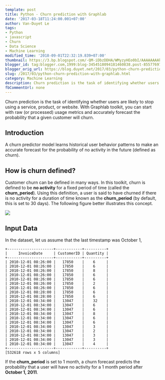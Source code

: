 ```yaml
---
template: post
title: Python - Churn prediction with Graphlab
date: '2017-03-18T11:24:00.001+07:00'
author: Van-Duyet Le
tags:
- Python
- javascript
- Churn
- Data Science
- Machine Learning
modified_time: '2018-09-01T22:32:19.839+07:00'
thumbnail: https://3.bp.blogspot.com/-QM-iDbzDDHA/WMyzyHEo0bI/AAAAAAAAkLg/xshMvTyQvmYvUQMzROiW4NOmuewyGoXfACK4B/s1600/churn-illustration.png
blogger_id: tag:blogger.com,1999:blog-3454518094181460838.post-8557769755258742344
blogger_orig_url: https://blog.duyet.net/2017/03/python-churn-prediction-with-graphlab.html
slug: /2017/03/python-churn-prediction-with-graphlab.html
category: Machine Learning
description: Churn prediction is the task of identifying whether users are likely to stop using a service, product, or website. With Graphlab toolkit, you can start with raw (or processed) usage metrics and accurately forecast the probability that a given customer will churn. 
fbCommentUrl: none 
---
```



Churn prediction is the task of identifying whether users are likely to stop using a service, product, or website. With Graphlab toolkit, you can start with raw (or processed) usage metrics and accurately forecast the probability that a given customer will churn.  
  

## Introduction

A churn predictor model learns historical user behavior patterns to make an accurate forecast for the probability of no activity in the future (defined as churn).  

## How is churn defined?

Customer churn can be defined in many ways. In this toolkit, churn is defined to be **no activity** for a fixed period of time (called the **churn\_period**). Using this definition, a user is said to have churned if there is no activity for a duration of time known as the **churn\_period** (by default, this is set to 30 days). The following figure better illustrates this concept.  
  

[![](https://3.bp.blogspot.com/-QM-iDbzDDHA/WMyzyHEo0bI/AAAAAAAAkLg/xshMvTyQvmYvUQMzROiW4NOmuewyGoXfACK4B/s1600/churn-illustration.png)](https://3.bp.blogspot.com/-QM-iDbzDDHA/WMyzyHEo0bI/AAAAAAAAkLg/xshMvTyQvmYvUQMzROiW4NOmuewyGoXfACK4B/s1600/churn-illustration.png)

## Input Data

In the dataset, let us assume that the last timestamp was October 1,  

```
+---------------------+------------+----------+
|     InvoiceDate     | CustomerID | Quantity |
+---------------------+------------+----------+
| 2010-12-01 08:26:00 |   17850    |    6     |
| 2010-12-01 08:26:00 |   17850    |    6     |
| 2010-12-01 08:26:00 |   17850    |    8     |
| 2010-12-01 08:26:00 |   17850    |    6     |
| 2010-12-01 08:26:00 |   17850    |    6     |
| 2010-12-01 08:26:00 |   17850    |    2     |
| 2010-12-01 08:26:00 |   17850    |    6     |
| 2010-12-01 08:28:00 |   17850    |    6     |
| 2010-12-01 08:28:00 |   17850    |    6     |
| 2010-12-01 08:34:00 |   13047    |    32    |
| 2010-12-01 08:34:00 |   13047    |    6     |
| 2010-12-01 08:34:00 |   13047    |    6     |
| 2010-12-01 08:34:00 |   13047    |    8     |
| 2010-12-01 08:34:00 |   13047    |    6     |
| 2010-12-01 08:34:00 |   13047    |    6     |
| 2010-12-01 08:34:00 |   13047    |    3     |
| 2010-12-01 08:34:00 |   13047    |    2     |
| 2010-12-01 08:34:00 |   13047    |    3     |
| 2010-12-01 08:34:00 |   13047    |    3     |
| 2010-12-01 08:34:00 |   13047    |    4     |
+---------------------+------------+----------+
[532618 rows x 5 columns]
```


If the **churn\_period** is set to 1 month, a churn forecast predicts the probability that a user will have no activity for a 1 month period after **October 1, 2011**.


<script src="https://gist.github.com/duyet/034938444f10f466cc02013dd27100fd.js"></script>
